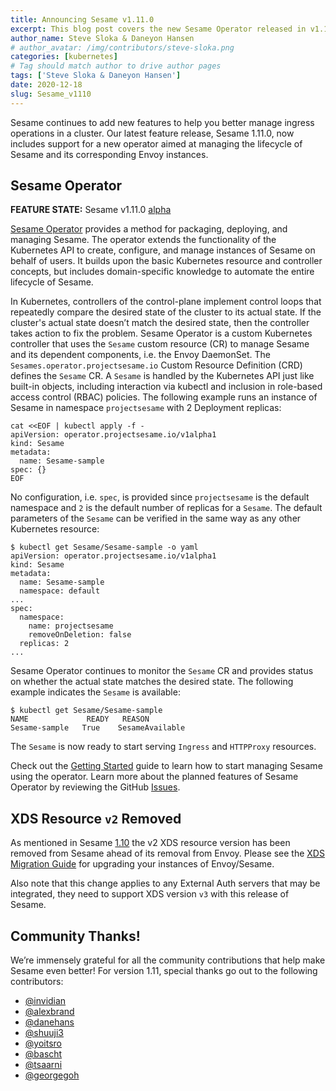 ```yaml
---
title: Announcing Sesame v1.11.0
excerpt: This blog post covers the new Sesame Operator released in v1.11.0.
author_name: Steve Sloka & Daneyon Hansen
# author_avatar: /img/contributors/steve-sloka.png
categories: [kubernetes]
# Tag should match author to drive author pages
tags: ['Steve Sloka & Daneyon Hansen']
date: 2020-12-18
slug: Sesame_v1110
---
```


Sesame continues to add new features to help you better manage ingress operations in a cluster.
Our latest feature release, Sesame 1.11.0, now includes support for a new operator aimed at managing the lifecycle of Sesame and its corresponding Envoy instances.

## Sesame Operator

__FEATURE STATE:__ Sesame v1.11.0 [alpha](https://projectsesame.io/resources/deprecation-policy/)

[Sesame Operator](https://github.com/projectsesame/sesame-operator/blob/main/README.md) provides a method for packaging,
deploying, and managing Sesame. The operator extends the functionality of the Kubernetes API to create, configure, and
manage instances of Sesame on behalf of users.
It builds upon the basic Kubernetes resource and controller concepts, but includes domain-specific knowledge to automate the entire lifecycle of Sesame.

In Kubernetes, controllers of the control-plane implement control loops that repeatedly compare the desired state of the cluster to its actual state.
If the cluster's actual state doesn’t match the desired state, then the controller takes action to fix the problem.
Sesame Operator is a custom Kubernetes controller that uses the `Sesame` custom resource (CR) to manage Sesame and its dependent components, i.e. the Envoy DaemonSet.
The `Sesames.operator.projectsesame.io` Custom Resource Definition (CRD) defines the `Sesame` CR. A `Sesame` is handled by the Kubernetes API just like built-in objects, including interaction via kubectl and inclusion in role-based access control (RBAC) policies.
The following example runs an instance of Sesame in namespace `projectsesame` with 2 Deployment replicas:
```
cat <<EOF | kubectl apply -f -
apiVersion: operator.projectsesame.io/v1alpha1
kind: Sesame
metadata:
  name: Sesame-sample
spec: {}
EOF
```

No configuration, i.e. `spec`, is provided since `projectsesame` is the default namespace and `2` is the default number
of replicas for a `Sesame`.
The default parameters of the `Sesame` can be verified in the same way as any other Kubernetes resource:
```
$ kubectl get Sesame/Sesame-sample -o yaml
apiVersion: operator.projectsesame.io/v1alpha1
kind: Sesame
metadata:
  name: Sesame-sample
  namespace: default
...
spec:
  namespace:
    name: projectsesame
    removeOnDeletion: false
  replicas: 2
...
```

Sesame Operator continues to monitor the `Sesame` CR and provides status on whether the actual state matches the desired state. The following example indicates the `Sesame` is available:
```
$ kubectl get Sesame/Sesame-sample
NAME             READY   REASON
Sesame-sample   True    SesameAvailable
```

The `Sesame` is now ready to start serving `Ingress` and `HTTPProxy` resources.

Check out the [Getting Started](https://projectsesame.io/getting-started/) guide to learn how to start managing Sesame using the operator. Learn more about the planned features of Sesame Operator by reviewing the GitHub [Issues](https://github.com/projectsesame/sesame-operator/issues).

## XDS Resource `v2` Removed

As mentioned in Sesame [1.10](https://projectsesame.io/Sesame_v1100/#envoy-xds-v3-support) the v2 XDS resource version has been removed from Sesame ahead of its removal from Envoy.
Please see the [XDS Migration Guide](https://projectsesame.io/guides/xds-migration/) for upgrading your instances of Envoy/Sesame.

Also note that this change applies to any External Auth servers that may be integrated, they need to support XDS version `v3` with this release of Sesame.

## Community Thanks!
We’re immensely grateful for all the community contributions that help make Sesame even better! For version 1.11, special thanks go out to the following contributors:
- [@invidian](https://github.com/invidian)
- [@alexbrand](https://github.com/alexbrand)
- [@danehans](https://github.com/danehans)
- [@shuuji3](https://github.com/shuuji3)
- [@yoitsro](https://github.com/yoitsro)
- [@bascht](https://github.com/bascht)
- [@tsaarni](https://github.com/tsaarni)
- [@georgegoh](https://github.com/georgegoh)